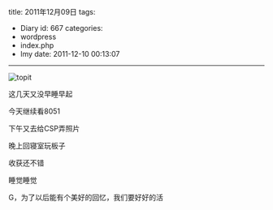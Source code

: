 title: 2011年12月09日
tags:
  - Diary
id: 667
categories:
  - wordpress
  - index.php
  - lmy
date: 2011-12-10 00:13:07
---

![](http://i.minus.com/iK1vNqYk6oS5c.jpg "topit")

这几天又没早睡早起

今天继续看8051

<!--more-->

下午又去给CSP弄照片

晚上回寝室玩板子

收获还不错

睡觉睡觉

G，为了以后能有个美好的回忆，我们要好好的活